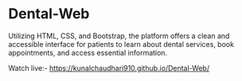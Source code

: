 # Dental-Web
Utilizing HTML, CSS, and Bootstrap, the platform offers a clean and accessible interface for patients to learn about dental services, book appointments, and access essential information.

Watch live:-
https://kunalchaudhari910.github.io/Dental-Web/
